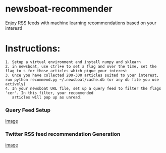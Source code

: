 # newsboat-recommender
Enjoy RSS feeds with machine learning recommendations based on your interest!

# Instructions:
	1. Setup a virtual environment and install numpy and sklearn
	2. in newsboat, use ctrl+e to set a flag and over the time, set the flag to s for those articles which pique your interest 
	3. Once you have collected 200-300 articles suited to your interest, run python recommend.py ~/.newsboat/cache.db (or any db file you use actively)
	4. In your newsboat URL file, set up a query feed to filter the flags 'cer'. In this filter, your recommended
	   articles will pop up as unread.

### Query Feed Setup
[image](query_feed_setup.png)


### Twitter RSS feed recommendation Generation
[image](twitter_recommendations.png)


